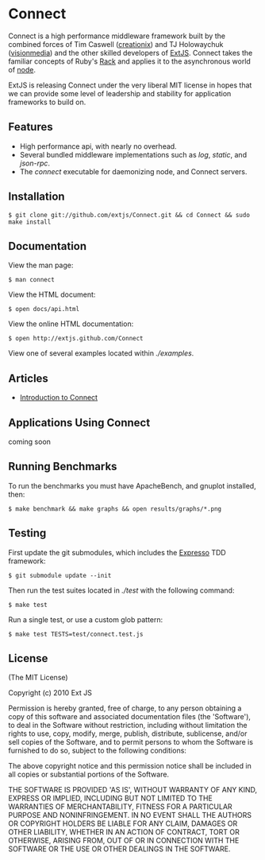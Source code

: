 # Connect

Connect is a high performance middleware framework built by the combined forces of Tim Caswell ([creationix][]) and TJ Holowaychuk ([visionmedia][]) and the other skilled developers of [ExtJS][]. Connect takes the familiar concepts of Ruby's [Rack](http://rack.rubyforge.org/) and applies it to the asynchronous world of [node](http://nodejs.org).

ExtJS is releasing Connect under the very liberal MIT license in hopes that we can provide some level of leadership and stability for application frameworks to build on.

## Features

  * High performance api, with nearly no overhead.
  * Several bundled middleware implementations such as _log_, _static_, and _json-rpc_.
  * The _connect_ executable for daemonizing node, and Connect servers.

## Installation

    $ git clone git://github.com/extjs/Connect.git && cd Connect && sudo make install

## Documentation

View the man page:

    $ man connect

View the HTML document:

    $ open docs/api.html

View the online HTML documentation:

	$ open http://extjs.github.com/Connect

View one of several examples located within _./examples_.

## Articles

  * [Introduction to Connect](http://tjholowaychuk.com/post/664516126/connect-middleware-for-nodejs)

## Applications Using Connect

  coming soon

## Running Benchmarks

To run the benchmarks you must have ApacheBench, and gnuplot installed, then:

    $ make benchmark && make graphs && open results/graphs/*.png

## Testing

First update the git submodules, which includes
the [Expresso](http://github.com/visionmedia/expresso) TDD
framework:

    $ git submodule update --init

Then run the test suites located in _./test_ with the following command:

    $ make test

Run a single test, or use a custom glob pattern:

    $ make test TESTS=test/connect.test.js

[creationix]: http://github.com/creationix
[visionmedia]: http://github.com/visionmedia
[ExtJS]: http://www.extjs.com/
[Rack]: http://rack.rubyforge.org/
[Node.JS]: http://nodejs.org/

## License 

(The MIT License)

Copyright (c) 2010 Ext JS

Permission is hereby granted, free of charge, to any person obtaining
a copy of this software and associated documentation files (the
'Software'), to deal in the Software without restriction, including
without limitation the rights to use, copy, modify, merge, publish,
distribute, sublicense, and/or sell copies of the Software, and to
permit persons to whom the Software is furnished to do so, subject to
the following conditions:

The above copyright notice and this permission notice shall be
included in all copies or substantial portions of the Software.

THE SOFTWARE IS PROVIDED 'AS IS', WITHOUT WARRANTY OF ANY KIND,
EXPRESS OR IMPLIED, INCLUDING BUT NOT LIMITED TO THE WARRANTIES OF
MERCHANTABILITY, FITNESS FOR A PARTICULAR PURPOSE AND NONINFRINGEMENT.
IN NO EVENT SHALL THE AUTHORS OR COPYRIGHT HOLDERS BE LIABLE FOR ANY
CLAIM, DAMAGES OR OTHER LIABILITY, WHETHER IN AN ACTION OF CONTRACT,
TORT OR OTHERWISE, ARISING FROM, OUT OF OR IN CONNECTION WITH THE
SOFTWARE OR THE USE OR OTHER DEALINGS IN THE SOFTWARE.